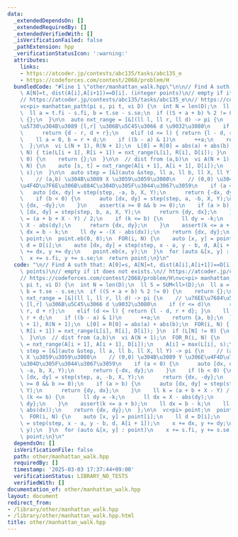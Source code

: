 ```yaml
---
data:
  _extendedDependsOn: []
  _extendedRequiredBy: []
  _extendedVerifiedWith: []
  _isVerificationFailed: false
  _pathExtension: hpp
  _verificationStatusIcon: ':warning:'
  attributes:
    links:
    - https://atcoder.jp/contests/abc135/tasks/abc135_e
    - https://codeforces.com/contest/2068/problem/H
  bundledCode: "#line 1 \"other/manhattan_walk.hpp\"\n\n// Find A suth that: A[0]=s,\
    \ A[N]=t, dist(A[i],A[i+1])==D[i]. (integer points)\n// empty if it does not exists.\n\
    // https://atcoder.jp/contests/abc135/tasks/abc135_e\n// https://codeforces.com/contest/2068/problem/H\n\
    vc<pi> manhattan_path(pi s, pi t, vi D) {\n  int N = len(D);\n  ll S = SUM<ll>(D);\n\
    \  ll a = t.fi - s.fi, b = t.se - s.se;\n  if ((S + a + b) % 2 != 0) {\n    return\
    \ {};\n  }\n\n  auto nxt_range = [&](ll l, ll r, ll d) -> pi {\n    // \u76EE\u7684\
    \u5730\u304B\u3089 [l,r] \u306B\u5C45\u3066 d \u9032\u3080\n    if (r <= d)\n\
    \      return {d - r, d + r};\n    elif (d <= l) { return {l - d, r + d}; }\n\
    \    ll a = 0, b = r + d;\n    if ((b - a) & 1)\n      ++a;\n    return {a, b};\n\
    \  };\n\n  vi L(N + 1), R(N + 1);\n  L[0] = R[0] = abs(a) + abs(b);\n  FOR(i,\
    \ N) { tie(L[i + 1], R[i + 1]) = nxt_range(L[i], R[i], D[i]); }\n  if (L[N] !=\
    \ 0) {\n    return {};\n  }\n\n  // dist from (a,b)\n  vi A(N + 1);\n  FOR_R(i,\
    \ N) {\n    auto [s, t] = nxt_range(A[i + 1], A[i + 1], D[i]);\n    A[i] = max(L[i],\
    \ s);\n  }\n\n  auto step = [&](auto &step, ll a, ll b, ll X, ll Y) -> pi {\n\
    \    // (a,b) \u304B\u3089 X \u3059\u3059\u3080\n    // (0,0) \u304B\u3089 Y \u306E\
    \u4F4D\u7F6E\u306B\u884C\u304D\u305F\u3044\u3067\u3059\n    if (a < 0) {\n   \
    \   auto [dx, dy] = step(step, -a, b, X, Y);\n      return {-dx, dy};\n    }\n\
    \    if (b < 0) {\n      auto [dx, dy] = step(step, a, -b, X, Y);\n      return\
    \ {dx, -dy};\n    }\n    assert(a >= 0 && b >= 0);\n    if (a > b) {\n      auto\
    \ [dx, dy] = step(step, b, a, X, Y);\n      return {dy, dx};\n    }\n    ll k\
    \ = (a + b + X - Y) / 2;\n    if (k <= b) {\n      ll dy = -k;\n      ll dx =\
    \ X - abs(dy);\n      return {dx, dy};\n    }\n    assert(k <= a + b);\n    ll\
    \ dx = b - k;\n    ll dy = -(X - abs(dx));\n    return {dx, dy};\n  };\n\n  vc<pi>\
    \ point;\n  point.eb(0, 0);\n  FOR(i, N) {\n    auto [x, y] = point[i];\n    ll\
    \ d = D[i];\n    auto [dx, dy] = step(step, x - a, y - b, d, A[i + 1]);\n    x\
    \ += dx, y += dy;\n    point.eb(x, y);\n  }\n  for (auto &[x, y] : point)\n  \
    \  x += s.fi, y += s.se;\n  return point;\n}\n"
  code: "\n// Find A suth that: A[0]=s, A[N]=t, dist(A[i],A[i+1])==D[i]. (integer\
    \ points)\n// empty if it does not exists.\n// https://atcoder.jp/contests/abc135/tasks/abc135_e\n\
    // https://codeforces.com/contest/2068/problem/H\nvc<pi> manhattan_path(pi s,\
    \ pi t, vi D) {\n  int N = len(D);\n  ll S = SUM<ll>(D);\n  ll a = t.fi - s.fi,\
    \ b = t.se - s.se;\n  if ((S + a + b) % 2 != 0) {\n    return {};\n  }\n\n  auto\
    \ nxt_range = [&](ll l, ll r, ll d) -> pi {\n    // \u76EE\u7684\u5730\u304B\u3089\
    \ [l,r] \u306B\u5C45\u3066 d \u9032\u3080\n    if (r <= d)\n      return {d -\
    \ r, d + r};\n    elif (d <= l) { return {l - d, r + d}; }\n    ll a = 0, b =\
    \ r + d;\n    if ((b - a) & 1)\n      ++a;\n    return {a, b};\n  };\n\n  vi L(N\
    \ + 1), R(N + 1);\n  L[0] = R[0] = abs(a) + abs(b);\n  FOR(i, N) { tie(L[i + 1],\
    \ R[i + 1]) = nxt_range(L[i], R[i], D[i]); }\n  if (L[N] != 0) {\n    return {};\n\
    \  }\n\n  // dist from (a,b)\n  vi A(N + 1);\n  FOR_R(i, N) {\n    auto [s, t]\
    \ = nxt_range(A[i + 1], A[i + 1], D[i]);\n    A[i] = max(L[i], s);\n  }\n\n  auto\
    \ step = [&](auto &step, ll a, ll b, ll X, ll Y) -> pi {\n    // (a,b) \u304B\u3089\
    \ X \u3059\u3059\u3080\n    // (0,0) \u304B\u3089 Y \u306E\u4F4D\u7F6E\u306B\u884C\
    \u304D\u305F\u3044\u3067\u3059\n    if (a < 0) {\n      auto [dx, dy] = step(step,\
    \ -a, b, X, Y);\n      return {-dx, dy};\n    }\n    if (b < 0) {\n      auto\
    \ [dx, dy] = step(step, a, -b, X, Y);\n      return {dx, -dy};\n    }\n    assert(a\
    \ >= 0 && b >= 0);\n    if (a > b) {\n      auto [dx, dy] = step(step, b, a, X,\
    \ Y);\n      return {dy, dx};\n    }\n    ll k = (a + b + X - Y) / 2;\n    if\
    \ (k <= b) {\n      ll dy = -k;\n      ll dx = X - abs(dy);\n      return {dx,\
    \ dy};\n    }\n    assert(k <= a + b);\n    ll dx = b - k;\n    ll dy = -(X -\
    \ abs(dx));\n    return {dx, dy};\n  };\n\n  vc<pi> point;\n  point.eb(0, 0);\n\
    \  FOR(i, N) {\n    auto [x, y] = point[i];\n    ll d = D[i];\n    auto [dx, dy]\
    \ = step(step, x - a, y - b, d, A[i + 1]);\n    x += dx, y += dy;\n    point.eb(x,\
    \ y);\n  }\n  for (auto &[x, y] : point)\n    x += s.fi, y += s.se;\n  return\
    \ point;\n}\n"
  dependsOn: []
  isVerificationFile: false
  path: other/manhattan_walk.hpp
  requiredBy: []
  timestamp: '2025-03-03 17:37:44+09:00'
  verificationStatus: LIBRARY_NO_TESTS
  verifiedWith: []
documentation_of: other/manhattan_walk.hpp
layout: document
redirect_from:
- /library/other/manhattan_walk.hpp
- /library/other/manhattan_walk.hpp.html
title: other/manhattan_walk.hpp
---
```

